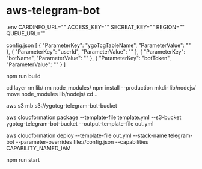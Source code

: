 # aws-telegram-bot

.env
CARDINFO_URL=""
ACCESS_KEY=""
SECREAT_KEY=""
REGION=""
QUEUE_URL=""

config.json
[
    {
         "ParameterKey": "ygoTcgTableName",
         "ParameterValue": ""
     },
     {
         "ParameterKey": "userId",
         "ParameterValue": ""
     },
     {
         "ParameterKey": "botName",
         "ParameterValue": ""
     },
     {
         "ParameterKey": "botToken",
         "ParameterValue": ""
     }
 ]

npm run build

cd layer
rm lib/
rm node_modules/
npm install --production
mkdir lib/nodejs/
move node_modules lib/nodejs/
cd ..

aws s3 mb s3://ygotcg-telegram-bot-bucket

aws cloudformation package --template-file template.yml --s3-bucket ygotcg-telegram-bot-bucket --output-template-file out.yml

aws cloudformation deploy --template-file out.yml --stack-name telegram-bot --parameter-overrides file://config.json --capabilities CAPABILITY_NAMED_IAM

npm run start